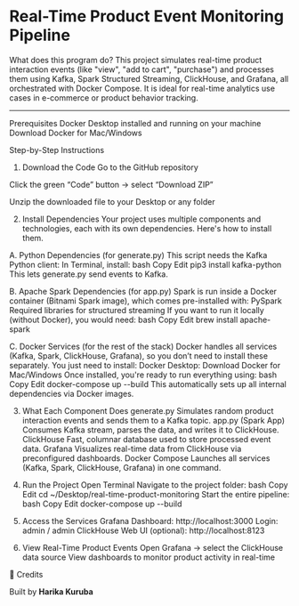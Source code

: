 Real-Time Product Event Monitoring Pipeline
====================================================
What does this program do?
This project simulates real-time product interaction events (like "view", "add to cart", "purchase") and processes them using Kafka, Spark Structured Streaming, ClickHouse, and Grafana, all orchestrated with Docker Compose. It is ideal for real-time analytics use cases in e-commerce or product behavior tracking.

---
Prerequisites
Docker Desktop installed and running on your machine
Download Docker for Mac/Windows

Step-by-Step Instructions
1. Download the Code
Go to the GitHub repository

Click the green “Code” button → select “Download ZIP”

Unzip the downloaded file to your Desktop or any folder

2. Install Dependencies
Your project uses multiple components and technologies, each with its own dependencies. Here's how to install them.

A. Python Dependencies (for generate.py)
This script needs the Kafka Python client:
In Terminal, install:
bash
Copy
Edit
pip3 install kafka-python
This lets generate.py send events to Kafka.

B. Apache Spark Dependencies (for app.py)
Spark is run inside a Docker container (Bitnami Spark image), which comes pre-installed with:
PySpark
Required libraries for structured streaming
If you want to run it locally (without Docker), you would need:
bash
Copy
Edit
brew install apache-spark

C. Docker Services (for the rest of the stack)
Docker handles all services (Kafka, Spark, ClickHouse, Grafana), so you don’t need to install these separately.
You just need to install:
Docker Desktop:
Download Docker for Mac/Windows
Once installed, you're ready to run everything using:
bash
Copy
Edit
docker-compose up --build
This automatically sets up all internal dependencies via Docker images.

3. What Each Component Does
generate.py
Simulates random product interaction events and sends them to a Kafka topic.
app.py (Spark App)
Consumes Kafka stream, parses the data, and writes it to ClickHouse.
ClickHouse
Fast, columnar database used to store processed event data.
Grafana
Visualizes real-time data from ClickHouse via preconfigured dashboards.
Docker Compose
Launches all services (Kafka, Spark, ClickHouse, Grafana) in one command.

4. Run the Project
Open Terminal
Navigate to the project folder:
bash
Copy
Edit
cd ~/Desktop/real-time-product-monitoring
Start the entire pipeline:
bash
Copy
Edit
docker-compose up --build

5. Access the Services
Grafana Dashboard:
http://localhost:3000
Login: admin / admin
ClickHouse Web UI (optional):
http://localhost:8123

6. View Real-Time Product Events
Open Grafana → select the ClickHouse data source
View dashboards to monitor product activity in real-time


👏 Credits

Built by **Harika Kuruba**
